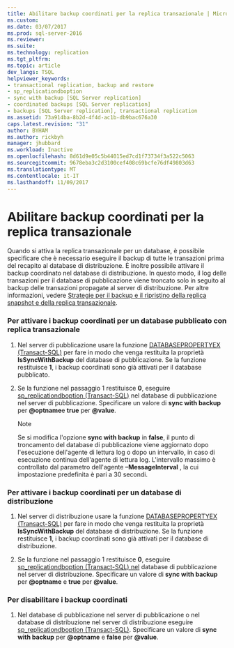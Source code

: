 ```yaml
---
title: Abilitare backup coordinati per la replica transazionale | Microsoft Docs
ms.custom: 
ms.date: 03/07/2017
ms.prod: sql-server-2016
ms.reviewer: 
ms.suite: 
ms.technology: replication
ms.tgt_pltfrm: 
ms.topic: article
dev_langs: TSQL
helpviewer_keywords:
- transactional replication, backup and restore
- sp_replicationdboption
- sync with backup [SQL Server replication]
- coordinated backups [SQL Server replication]
- backups [SQL Server replication], transactional replication
ms.assetid: 73a914ba-8b2d-4f4d-ac1b-db9bac676a30
caps.latest.revision: "31"
author: BYHAM
ms.author: rickbyh
manager: jhubbard
ms.workload: Inactive
ms.openlocfilehash: 8d61d9e05c5b44015ed7cd1f73734f3a522c5063
ms.sourcegitcommit: 9678eba3c2d3100cef408c69bcfe76df49803d63
ms.translationtype: MT
ms.contentlocale: it-IT
ms.lasthandoff: 11/09/2017
---
```

# <a name="enable-coordinated-backups-for-transactional-replication"></a>Abilitare backup coordinati per la replica transazionale
  Quando si attiva la replica transazionale per un database, è possibile specificare che è necessario eseguire il backup di tutte le transazioni prima del recapito al database di distribuzione. È inoltre possibile attivare il backup coordinato nel database di distribuzione. In questo modo, il log delle transazioni per il database di pubblicazione viene troncato solo in seguito al backup delle transazioni propagate al server di distribuzione. Per altre informazioni, vedere [Strategie per il backup e il ripristino della replica snapshot e della replica transazionale](../../../relational-databases/replication/administration/strategies-for-backing-up-and-restoring-snapshot-and-transactional-replication.md).  
  
### <a name="to-enable-coordinated-backups-for-a-database-published-with-transactional-replication"></a>Per attivare i backup coordinati per un database pubblicato con replica transazionale  
  
1.  Nel server di pubblicazione usare la funzione [DATABASEPROPERTYEX &#40;Transact-SQL&#41;](../../../t-sql/functions/databasepropertyex-transact-sql.md) per fare in modo che venga restituita la proprietà **IsSyncWithBackup** del database di pubblicazione. Se la funzione restituisce **1**, i backup coordinati sono già attivati per il database pubblicato.  
  
2.  Se la funzione nel passaggio 1 restituisce **0**, eseguire [sp_replicationdboption &#40;Transact-SQL&#41;](../../../relational-databases/system-stored-procedures/sp-replicationdboption-transact-sql.md) nel database di pubblicazione nel server di pubblicazione. Specificare un valore di **sync with backup** per **@optname**e **true** per **@value**.  
  
    > [!NOTE]  
    >  Se si modifica l'opzione **sync with backup** in **false**, il punto di troncamento del database di pubblicazione viene aggiornato dopo l'esecuzione dell'agente di lettura log o dopo un intervallo, in caso di esecuzione continua dell'agente di lettura log. L'intervallo massimo è controllato dal parametro dell'agente **–MessageInterval** , la cui impostazione predefinita è pari a 30 secondi.  
  
### <a name="to-enable-coordinated-backups-for-a-distribution-database"></a>Per attivare i backup coordinati per un database di distribuzione  
  
1.  Nel server di distribuzione usare la funzione [DATABASEPROPERTYEX &#40;Transact-SQL&#41;](../../../t-sql/functions/databasepropertyex-transact-sql.md) per fare in modo che venga restituita la proprietà **IsSyncWithBackup** del database di distribuzione. Se la funzione restituisce **1**, i backup coordinati sono già attivati per il database di distribuzione.  
  
2.  Se la funzione nel passaggio 1 restituisce **0**, eseguire [sp_replicationdboption &#40;Transact-SQL&#41; nel](../../../relational-databases/system-stored-procedures/sp-replicationdboption-transact-sql.md) database di pubblicazione nel server di distribuzione. Specificare un valore di **sync with backup** per **@optname** e **true** per **@value**.  
  
### <a name="to-disable-coordinated-backups"></a>Per disabilitare i backup coordinati  
  
1.  Nel database di pubblicazione nel server di pubblicazione o nel database di distribuzione nel server di distribuzione eseguire [sp_replicationdboption &#40;Transact-SQL&#41;](../../../relational-databases/system-stored-procedures/sp-replicationdboption-transact-sql.md). Specificare un valore di **sync with backup** per **@optname** e **false** per **@value**.  
  
  
